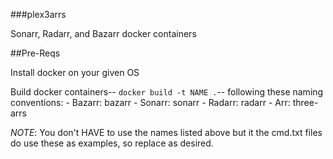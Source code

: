 ###plex3arrs

Sonarr, Radarr, and Bazarr docker containers


##Pre-Reqs

Install docker on your given OS

Build docker containers-- `docker build -t NAME .`-- following these naming conventions:
	- Bazarr: bazarr
	- Sonarr: sonarr
	- Radarr: radarr
	- Arr: three-arrs

*NOTE*: You don't HAVE to use the names listed above but it the cmd.txt files do use these as examples, so replace as desired.

